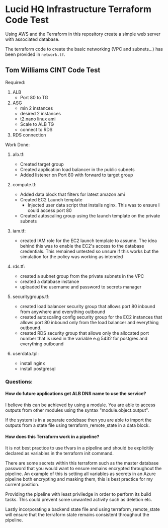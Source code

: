 # Lucid HQ Infrastructure Terraform Code Test #

Using AWS and the Terraform in this repository create a simple web server with associated database.

The terraform code to create the basic networking (VPC and subnets...) has been provided in `network.tf`.


## Tom Williams CINT Code Test

Required:
1. ALB
    - Port 80 to TG
1. ASG
    - min 2 instances
    - desired 2 instances
    - t2.nano linux ami
    - Scale to ALB TG
    - connect to RDS
1. RDS connection

Work Done:
1. alb.tf:
    - Created target group
    - Created application load balancer in the public subnets
    - Added listener on Port 80 with forward to target group

1. compute.tf:
    - Added data block that filters for latest amazon ami
    - Created EC2 Launch template
        - Injected user data script that installs nginx. This was to ensure I could access port 80
    - Created autoscaling group using the launch template on the private subnets

1. iam.tf:
    - created IAM role for the EC2 launch template to assume. The idea behind this was to enable the EC2's access to the database credentials. This remained untested so unsure if this works but the simulation for the policy was working as intended

1. rds.tf:
    - created a subnet group from the private subnets in the VPC
    - created a database instance 
    - uploaded the username and password to secrets manager

1. securitygroups.tf:
    - created load balancer security group that allows port 80 inbound from anywhere and everything outbound 
    - created autoscaling config security group for the EC2 instances that allows port 80 inbound only from the load balancer and everything outbound.
    - created RDS security group that allows only the allocated port number that is used in the variable e.g 5432 for postgres and everything outbound

1. userdata.tpl:
    - install nginx
    - install postgresql


### Questions:
#### How do future applications get ALB DNS name to use the service?
I believe this can be achieved by using a module. You are able to access outputs from other modules using the syntax "module.object.output".

If the system is in a separate codebase then you are able to import the outputs from a state file using terraform_remote_state in a data block.

#### How does this Terraform work in a pipeline?
It is not best practice to use tfvars in a pipeline and should be explicitily declared as variables in the terraform init command.

There are some secrets within this terraform such as the master database password that you would want to ensure remains encrypted throughout the pipeline. An example of this is setting all variables as secrets in an Azure pipeline both encrypting and masking them, this is best practice for my current position.

Providing the pipeline with least priviledge in order to perform its build tasks. This could prevent some unwanted activity such as deletion etc.

Lastly incorporating a backend state file and using terraform_remote_state will ensure that the terraform state remains consistent throughout the pipeline.



